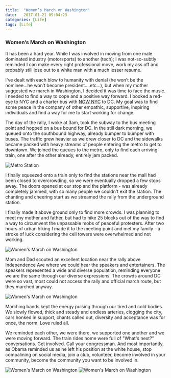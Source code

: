 ```yaml
---
title:  "Women’s March on Washington"
date:   2017-01-21 09:04:23
categories: [Life]
tags: [Life]
---
```

### Women’s March on Washington


It has been a hard year. While I was involved in moving from one male dominated industry (motorsports) to another (tech); I was not-so-subtly reminded I can make every right professional move, work my ass off and probably still lose out to a white man with a much lesser resume. 

I've dealt with each blow to humanity with denial (he won’t be the nominee...he won’t become president....etc…), but when my mother suggested we march in Washington, I decided it was time to face the music. I needed to find a way to cope and a positive way forward. I booked a red-eye to NYC and a charter bus with [NOW NYC](http://nownyc.org/) to DC. My goal was to find some peace in the company of other empathic, supportive, inspiring individuals and find a way for me to start working for change. 

The day of the rally, I woke at 3am, took the subway to the bus meeting point and hopped on a bus bound for DC. In the still dark morning, we queued onto the southbound highway, already bumper to bumper with buses. The traffic grew heavier as we drew closer to DC and the sidewalks became packed with heavy streams of people entering the metro to get to downtown. We joined the queues to the metro, only to find each arriving train, one after the other already, entirely jam packed. 

![Metro Station](http://i.imgur.com/dud19rm.jpg)

I finally squeezed onto a train only to find the stations near the mall had been closed to overcrowding, so we were eventually dropped a few stops away. The doors opened at our stop and the platform - was already completely jammed, with so many people we couldn't exit the station. The chanting and cheering start as we streamed the rally from the underground station. 

I finally made it above ground only to find more crowds. I was planning to meet my mother and father, but had to hike 25 blocks out of the way to find a way to circumvent the unpassable mobs of peaceful protesters. After two hours of urban hiking I made it to the meeting point and met my family - a stroke of luck considering the cell towers were overwhelmed and not working. 

![Women's March on Washington](http://i.imgur.com/4yqgKRx.jpg)

Mom and Dad scouted an excellent location near the rally above Independence Ave where we could hear the speakers and entertainers. The speakers represented a wide and diverse population, reminding everyone we are the same through our diverse expressions. The crowds around DC were so vast, most could not access the rally and official march route, but they marched anyway. 

![Women's March on Washington](http://i.imgur.com/nlRyWMm.jpg)

Marching bands kept the energy pulsing through our tired and cold bodies. We slowly flowed, thick and steady and endless arteries, clogging the city, cars honked in support, chants called out, diversity and acceptance was for once, the norm. Love ruled all. 

We reminded each other, we were there, we supported one another and we were moving forward. The train rides home were full of "What's next?" conversations. Get involved. Call your congressman. And most importantly, as Obama reminded us as he left his position at the white house, stop compalining on social media, join a club, volunteer, become involved in your community, become the community you want to be involved in. 

![Women's March on Washington](http://i.imgur.com/CEfkfB4.jpg)
![Women's March on Washington](http://i.imgur.com/zSTlVXm.jpg)






